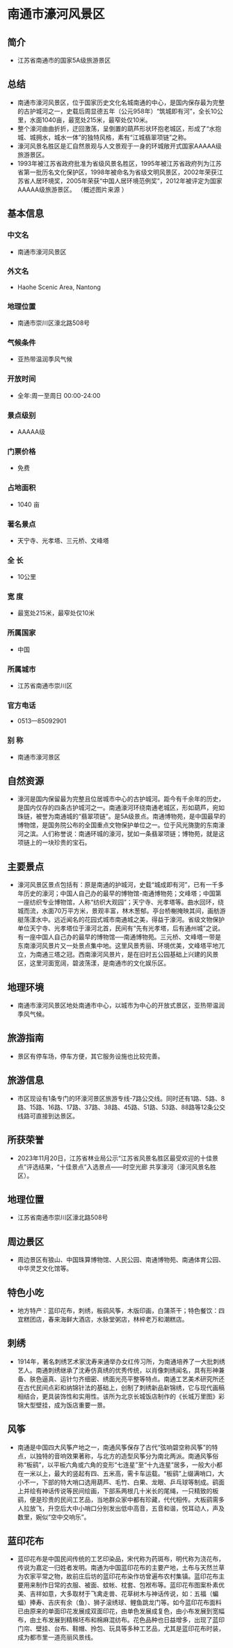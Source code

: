 # 南通市濠河风景区
## 简介
- 江苏省南通市的国家5A级旅游景区
## 总结
- 南通市濠河风景区，位于国家历史文化名城南通的中心，是国内保存最为完整的古护城河之一，史载后周显德五年（公元958年）“筑城即有河”，全长10公里，水面1040亩，最宽处215米，最窄处仅10米。
- 整个濠河曲曲折折，迂回激荡，呈倒置的葫芦形状环抱老城区，形成了“水抱城、城拥水，城水一体”的独特风格，素有“江城翡翠项链”之称。 
- 濠河风景名胜区是汇自然景观与人文景观于一身的环城敞开式国家AAAAA级旅游景区。
- 1993年被江苏省政府批准为省级风景名胜区，1995年被江苏省政府列为江苏省第一批历名文化保护区，1998年被命名为省级文明风景区，2002年荣获江苏省人居环境奖，2005年荣获“中国人居环境范例奖”，2012年被评定为国家AAAAA级旅游景区。 （概述图片来源 ）
## 基本信息
### 中文名
- 南通市濠河风景区
### 外文名
- Haohe Scenic Area, Nantong
### 地理位置
- 南通市崇川区濠北路508号
### 气候条件
- 亚热带温润季风气候
### 开放时间
- 全年:周一至周日 00:00-24:00
### 景点级别
- AAAAA级
### 门票价格
- 免费
### 占地面积
- 1040 亩
### 著名景点
- 天宁寺、光孝塔、三元桥、文峰塔
### 全    长
- 10公里
### 宽    度
- 最宽处215米，最窄处仅10米
### 所属国家
- 中国
### 所属城市
- 江苏省南通市崇川区
### 官方电话
- 0513—85092901
### 别    称
- 南通市濠河景区
## 自然资源
- 濠河是国内保留最为完整且位居城市中心的古护城河。距今有千余年的历史，是国内仅存的四条古护城河之一。南通濠河环绕南通老城区，形如葫芦，宛如珠链，被誉为南通城的“翡翠项链”。是5A级景点。南通博物苑，是中国最早的博物馆，是国务院公布的全国重点文物保护单位之一。位于风光旖旎的东南濠河之滨。人们称誉说：南通环城的濠河，犹如一条翡翠项链；博物苑，就是这项链上的一块珍贵的宝石。
## 主要景点
- 濠河风景区景点包括有：原是南通的护城河，史载“城成即有河”，已有一千多年历史的濠河；中国人自己办的最早的博物馆-南通博物苑；文峰塔；中国第一座纺织专业博物馆，人称“纺织大观园”；天宁寺、光孝塔等。曲水回环，绕城而流，水面70万平方米，景观丰富，林木葱郁。亭台桥榭掩映其间，画舫游艇荡漾水中。远近闻名的花园式城市南通城之美，得益于濠河。省级文物保护单位天宁寺、光孝塔位于濠河北首，民间有“先有光孝塔，后有通州城”之说。有一座中国人自己办的最早的博物馆──南通博物苑。三元桥、文峰塔一带是东南濠河风景片又一处景点集中地。这里风景秀丽、环境优美，文峰塔平地兀立，为南通三塔之冠。西南濠河风景片，是在旧时五公园基础上兴建的风景区，这里河面宽阔，碧波荡漾，是南通市的文化娱乐区。
## 地理环境
- 南通市濠河风景区地处南通市中心，以城市为中心的开放式景区，亚热带温润季风气候。
## 旅游指南
- 景区有停车场，停车方便，其它服务设施也比较完善。
## 旅游信息
- 市区现设有1条专门的环濠河景区旅游专线-7路公交线。同时还有1路、5路、8路、15路、16路、17路、37路、38路、45路、51路、53路、88路等12条公交线路可直接到达景区。
## 所获荣誉
- 2023年11月20日，江苏省林业局公示“江苏省风景名胜区最受欢迎的十佳景点”评选结果，“十佳景点”入选景点——时空光廊 共享濠河（濠河风景名胜区）。
## 地理位置
- 江苏省南通市崇川区濠北路508号
## 周边景区
- 周边景区有狼山、中国珠算博物馆、人民公园、南通博物苑、南通体育公园、中华灵芝文化馆等。
## 特色小吃
- 地方特产：蓝印花布，刺绣，板鹞风筝，木版印画，白蒲茶干；特色餐饮：四宜糕团店，春来海鲜大酒店，水脉堂粥店，林梓老万和潮糕店。
## 刺绣
- 1914年，著名刺绣艺术家沈寿来通举办女红传习所，为南通培养了一大批刺绣艺人。南通刺绣继承了沈寿仿真绣的优秀传统，以肖像刺绣闻名，具有形神兼备、肤色逼真、运针匀齐细密、绣面光亮平整等特点。南通工艺美术研究所还在古代民间点彩和纳锦针法的基础上，创制了刺绣新品新锦绣，它与现代画稿相结合，更具装饰性和实用性。该所为北京长城饭店制作的《长城万里图》彩锦大型壁挂，成为饭店重要一景。
## 风筝
- 南通是中国四大风筝产地之一，南通风筝保存了古代“弦响碧空称风筝”的特点，以独特的音响效果著称，与北方的造型风筝分为南北两派。南通风筝俗称“板鹞”，以平板六角或六角的变形“七连星”至“十九连星”居多，一般大小都在一米以上，最大的竖起有四、五米高，需卡车运载。“板鹞”上缀满哨口，大小不一，下部的特大哨口选用葫芦、毛竹、白果、龙眼、乒乓球等制成。鹞面上并绘有神话传说等民间绘画，下部系两根几十米长的尾绳，一只精致的板鹞，便是珍贵的民间工艺品，当地群众家中都有珍藏，代代相传。大板鹞需多人拉放飞，升空后大中小哨口分别发出低中高音，五音和谐，悦耳动人，声及数里，婉似“空中交响乐”。
## 蓝印花布
- 蓝印花布是中国民间传统的工艺印染品，宋代称为药斑布，明代称为浇花布，传说为嘉定一归姓者发明。南通为中国蓝印花布的主要产地，土布与天然兰草为农家平常之物，故前庄后坊的蓝印花布染作坊曾遍布农村集镇。蓝印花布主要用来制作日常的衣服、被面、蚊帐、枕套、包袱布等。蓝印花布图案朴素优美、吉祥如意，大多取材于飞禽走兽、花草树木与神话传说，如：五福（蝙蝠）捧寿、吉庆有余（鱼）、狮子滚绣球、鲤鱼跳龙门等。如今蓝印花布面料已由原来的单面印花发展成双面印花，由单色发展成复色，由小布发展到宽幅布，由土布发展到精棉坯布和棉麻混纺布。花色品种也日益增多，出现了蓝印门帘、壁挂、台布、鞋帽、拎包、玩具等多种工艺品，尤其是蓝印花布时装，成为都市里一道亮丽风景线。